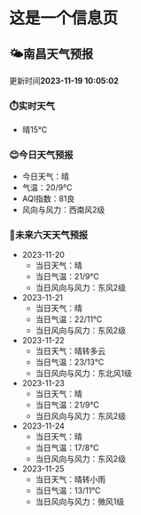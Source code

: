 # 这是一个信息页 
## 🌤️**南昌**天气预报
更新时间**2023-11-19 10:05:02**
### ⏱️实时天气
- 晴15℃
### 😊今日天气预报
- 今日天气：晴
- 气温：20/9℃
- AQI指数：81良
- 风向与风力：西南风2级
### 🤩未来六天天气预报
- 2023-11-20
  - 当日天气：晴
  - 当日气温：21/9℃
  - 当日风向与风力：东风2级
- 2023-11-21
  - 当日天气：晴
  - 当日气温：22/11℃
  - 当日风向与风力：东风2级
- 2023-11-22
  - 当日天气：晴转多云
  - 当日气温：23/13℃
  - 当日风向与风力：东北风1级
- 2023-11-23
  - 当日天气：晴
  - 当日气温：21/9℃
  - 当日风向与风力：东风2级
- 2023-11-24
  - 当日天气：晴
  - 当日气温：17/8℃
  - 当日风向与风力：东风2级
- 2023-11-25
  - 当日天气：晴转小雨
  - 当日气温：13/11℃
  - 当日风向与风力：微风1级

